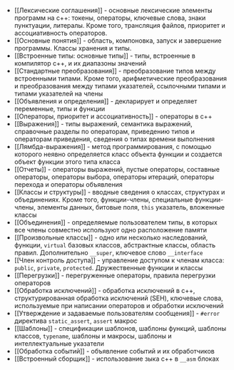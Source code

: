 - [[Лексические соглашения]] - основные лексические элементы программ на c++: токены, операторы, ключевые слова, знаки пунктуации, литералы. Кроме того, трансляция файлов, приоритет и ассоциативность операторов.
- [[Основные понятия]] - область, компоновка, запуск и завершение программы. Классы хранения и типы.
- [[Встроенные типы: основные типы]] - типы, встроенные в компилятор c++, и их диапазоны значений
- [[Стандартные преобразования]] - преобразование типов между встроенными типами. Кроме того, арифметические преобразования и преобразования между типами указателей, ссылочными типами и типами указателей на члены
- [[Объявления и определения]] - декларирует и определяет переменные, типы и функции
- [[Операторы, приоритет и ассоциативность]] - операторы в c++
- [[Выражения]] - типы выражений, семантика выражений, справочные разделы по операторам, приведению типов и операторам приведения, сведения о типах времени выполнения
- [[Лямбда-выражения]] - метод программирования, с помощью которого неявно определяется класс объекта функции и создается объект функции этого типа класса
- [[Отчеты]] - операторы выражений, пустые операторы, составные операторы, операторы выбора, операторы итераций, операторы перехода и операторы объявления
- [[Классы и структуры]] - вводные сведения о классах, структурах и объединениях. Кроме того, функции-члены, специальные функции-члены, элементы данных, битовые поля, `this` указатель, вложенные классы
- [[Объединения]] - определяемые пользователем типы, в которых все члены совместно используют одно расположение памяти
- [[Произвольные классы]] - одно или несколько наследований, функции, `virtual` базовых классов, абстрактные классы, область правил. Дополнительно `__super`, ключевое слово `__interface`
- [[Член контроль доступа]] - управление доступом к членам класса: `public`, `private`, `protected`. Дружественные функции и классы
- [[Перегрузки]] - перегруженные операторы, правила перегрузки операторов
- [[Обработка исключений]] - обработка исключений в c++, структурированная обработка исключений (SEH), ключевые слова, используемые при написании операторов и обработки исключений
- [[Утверждение и задаваемые пользователям сообщения]] - `#error` директива `static_assert`,  `assert` макрос
- [[Шаблоны]] - спецификации шаблонов, шаблоны функций, шаблоны классов, `typename`, шаблоны и макросы, шаблоны и интеллектуальные указатели
- [[Обработка событий]] - объявление событий и их обработчиков
- [[Встроенный сборщик]] - использование зыка c++ в `__asm` блоках
